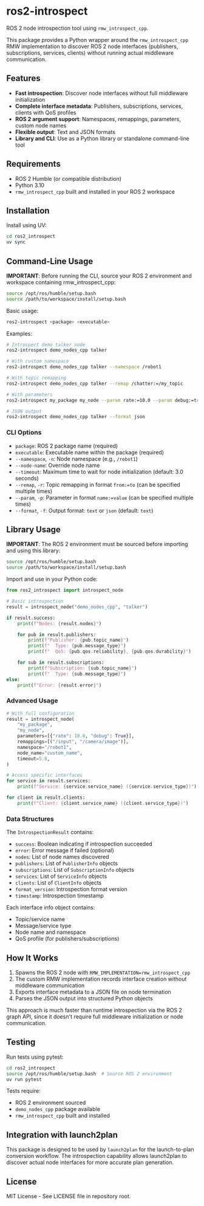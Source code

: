# ros2-introspect

ROS 2 node introspection tool using `rmw_introspect_cpp`.

This package provides a Python wrapper around the `rmw_introspect_cpp` RMW implementation to discover ROS 2 node interfaces (publishers, subscriptions, services, clients) without running actual middleware communication.

## Features

- **Fast introspection**: Discover node interfaces without full middleware initialization
- **Complete interface metadata**: Publishers, subscriptions, services, clients with QoS profiles
- **ROS 2 argument support**: Namespaces, remappings, parameters, custom node names
- **Flexible output**: Text and JSON formats
- **Library and CLI**: Use as a Python library or standalone command-line tool

## Requirements

- ROS 2 Humble (or compatible distribution)
- Python 3.10
- `rmw_introspect_cpp` built and installed in your ROS 2 workspace

## Installation

Install using UV:

```bash
cd ros2_introspect
uv sync
```

## Command-Line Usage

**IMPORTANT**: Before running the CLI, source your ROS 2 environment and workspace containing rmw_introspect_cpp:

```bash
source /opt/ros/humble/setup.bash
source /path/to/workspace/install/setup.bash
```

Basic usage:

```bash
ros2-introspect <package> <executable>
```

Examples:

```bash
# Introspect demo talker node
ros2-introspect demo_nodes_cpp talker

# With custom namespace
ros2-introspect demo_nodes_cpp talker --namespace /robot1

# With topic remapping
ros2-introspect demo_nodes_cpp talker --remap /chatter:=/my_topic

# With parameters
ros2-introspect my_package my_node --param rate:=10.0 --param debug:=true

# JSON output
ros2-introspect demo_nodes_cpp talker --format json
```

### CLI Options

- `package`: ROS 2 package name (required)
- `executable`: Executable name within the package (required)
- `--namespace`, `-n`: Node namespace (e.g., `/robot1`)
- `--node-name`: Override node name
- `--timeout`: Maximum time to wait for node initialization (default: 3.0 seconds)
- `--remap`, `-r`: Topic remapping in format `from:=to` (can be specified multiple times)
- `--param`, `-p`: Parameter in format `name:=value` (can be specified multiple times)
- `--format`, `-f`: Output format: `text` or `json` (default: `text`)

## Library Usage

**IMPORTANT**: The ROS 2 environment must be sourced before importing and using this library:

```bash
source /opt/ros/humble/setup.bash
source /path/to/workspace/install/setup.bash
```

Import and use in your Python code:

```python
from ros2_introspect import introspect_node

# Basic introspection
result = introspect_node("demo_nodes_cpp", "talker")

if result.success:
    print(f"Nodes: {result.nodes}")

    for pub in result.publishers:
        print(f"Publisher: {pub.topic_name}")
        print(f"  Type: {pub.message_type}")
        print(f"  QoS: {pub.qos.reliability}, {pub.qos.durability}")

    for sub in result.subscriptions:
        print(f"Subscription: {sub.topic_name}")
        print(f"  Type: {sub.message_type}")
else:
    print(f"Error: {result.error}")
```

### Advanced Usage

```python
# With full configuration
result = introspect_node(
    "my_package",
    "my_node",
    parameters=[{"rate": 10.0, "debug": True}],
    remappings=[("/input", "/camera/image")],
    namespace="/robot1",
    node_name="custom_name",
    timeout=5.0,
)

# Access specific interfaces
for service in result.services:
    print(f"Service: {service.service_name} ({service.service_type})")

for client in result.clients:
    print(f"Client: {client.service_name} ({client.service_type})")
```

### Data Structures

The `IntrospectionResult` contains:

- `success`: Boolean indicating if introspection succeeded
- `error`: Error message if failed (optional)
- `nodes`: List of node names discovered
- `publishers`: List of `PublisherInfo` objects
- `subscriptions`: List of `SubscriptionInfo` objects
- `services`: List of `ServiceInfo` objects
- `clients`: List of `ClientInfo` objects
- `format_version`: Introspection format version
- `timestamp`: Introspection timestamp

Each interface info object contains:

- Topic/service name
- Message/service type
- Node name and namespace
- QoS profile (for publishers/subscriptions)

## How It Works

1. Spawns the ROS 2 node with `RMW_IMPLEMENTATION=rmw_introspect_cpp`
2. The custom RMW implementation records interface creation without middleware communication
3. Exports interface metadata to a JSON file on node termination
4. Parses the JSON output into structured Python objects

This approach is much faster than runtime introspection via the ROS 2 graph API, since it doesn't require full middleware initialization or node communication.

## Testing

Run tests using pytest:

```bash
cd ros2_introspect
source /opt/ros/humble/setup.bash  # Source ROS 2 environment
uv run pytest
```

Tests require:
- ROS 2 environment sourced
- `demo_nodes_cpp` package available
- `rmw_introspect_cpp` built and installed

## Integration with launch2plan

This package is designed to be used by `launch2plan` for the launch-to-plan conversion workflow. The introspection capability allows launch2plan to discover actual node interfaces for more accurate plan generation.

## License

MIT License - See LICENSE file in repository root.
